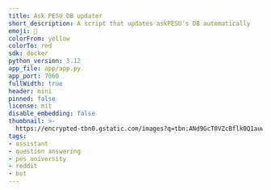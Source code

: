 ```yaml
---
title: Ask PESU DB updater 
short_description: A script that updates askPESU's DB automatically
emoji: 🦀
colorFrom: yellow
colorTo: red
sdk: docker
python_version: 3.12
app_file: app/app.py
app_port: 7860
fullWidth: true
header: mini
pinned: false
license: mit
disable_embedding: false
thumbnail: >-
  https://encrypted-tbn0.gstatic.com/images?q=tbn:ANd9GcT0VZcBflk0Q1auwPmjuXgoBj-VzFd9Iz_JfA&s
tags:
- assistant
- question answering
- pes university
- reddit
- bot
---
```

